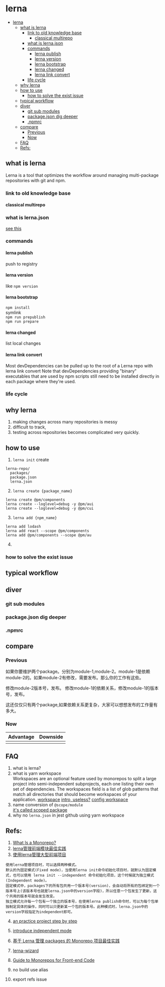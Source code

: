 # lerna

- [lerna](#lerna)
  - [what is lerna](#what-is-lerna)
    - [link to old knowledge base](#link-to-old-knowledge-base)
      - [classical multirepo](#classical-multirepo)
    - [what is lerna.json](#what-is-lernajson)
    - [commands](#commands)
      - [lerna publish](#lerna-publish)
      - [lerna version](#lerna-version)
      - [lerna bootstrap](#lerna-bootstrap)
      - [lerna changed](#lerna-changed)
      - [lerna link convert](#lerna-link-convert)
    - [life cycle](#life-cycle)
  - [why lerna](#why-lerna)
  - [how to use](#how-to-use)
    - [how to solve the exist issue](#how-to-solve-the-exist-issue)
  - [typical workflow](#typical-workflow)
  - [diver](#diver)
    - [git sub modules](#git-sub-modules)
    - [package.json dig deeper](#packagejson-dig-deeper)
    - [.npmrc](#npmrc)
  - [compare](#compare)
    - [Previous](#previous)
    - [Now](#now)
  - [FAQ](#faq)
  - [Refs:](#refs)

## what is lerna
Lerna is a tool that optimizes the workflow around managing multi-package repositories with git and npm.

### link to old knowledge base
#### classical multirepo 

### what is lerna.json
[see this](https://github.com/lerna/lerna#lernajson)

### commands

#### lerna publish
push to registry

#### lerna version
like `npm version`

#### lerna bootstrap
`npm install`  
symlink  
`npm run prepublish`  
`npm run prepare`  

#### lerna changed
list local changes

#### lerna link convert
Most devDependencies can be pulled up to the root of a Lerna repo with lerna link convert
Note that devDependencies providing "binary" executables that are used by npm scripts still need to be installed directly in each package where they're used.

### life cycle

## why lerna
1. making changes across many repositories is messy
2. difficult to track,
3. testing across repositories becomes complicated very quickly.

## how to use
1. `lerna init`
create 
```
lerna-repo/
  packages/
  package.json
  lerna.json
```
2. `lerna create {package_name}`
```
lerna create @pm/components
lerna create --loglevel=debug -y @pm/aui
lerna create --loglevel=debug -y @pm/cui

```
3. `lerna add {npm_name}`
```
lerna add lodash
lerna add react --scope @pm/components
lerna add @pm/components --scope @pm/au
```
4.

### how to solve the exist issue


## typical workflow

## diver
### git sub modules
### package.json dig deeper
### .npmrc

## compare

### Previous 
如果你要维护两个package。分别为module-1,module-2。module-1是依赖module-2的。如果module-2有修改，需要发布。那么你的工作有这些。

修改module-2版本号，发布。
修改module-1的依赖关系，修改module-1的版本号，发布。

这还仅仅只有两个package,如果依赖关系更复杂，大家可以想想发布的工作量有多大。

### Now

|Advantage | Downside|
|--|--|
|||

## FAQ
1. what is lerna?
2. what is yarn workspace  
    Workspaces are an optional feature used by monorepos to split a large project into semi-independent subprojects, each one listing their own set of dependencies. The workspaces field is a list of glob patterns that match all directories that should become workspaces of your application.
  [workspace](https://classic.yarnpkg.com/en/docs/cli/workspace)
  [intro, useless?](https://yarnpkg.com/features/workspaces)
  [config workspace](https://yarnpkg.com/configuration/manifest#workspaces)
3. name conversion of `@scope/module`  
    [it's called scoped package](https://docs.npmjs.com/misc/scope)
4. why no `lerna.json` in jest github
   using yarn workspace

## Refs:
1. [What Is a Monorepo?](https://www.perforce.com/blog/vcs/what-monorepo#:~:text=A%20monorepo%20(mono%20repository)%20is,it%20easier%20to%20refactor%20code.)
2. [lerna管理前端模块最佳实践](https://juejin.im/post/5a989fb451882555731b88c2)
3. [使用lerna管理大型前端项目](https://www.jianshu.com/p/2f9c05b119c9)
```
使用lerna管理项目时，可以选择两种模式。
默认的为固定模式(Fixed mode)，当使用lerna init命令初始化项目时，就默认为固定模式，也可以使用 lerna init --independent 命令初始化项目，这个时候就为独立模式(Independent mode)。
固定模式中，packages下的所有包共用一个版本号(version)，会自动将所有的包绑定到一个版本号上(该版本号也就是lerna.json中的version字段)，所以任意一个包发生了更新，这个共用的版本号就会发生改变。
独立模式允许每一个包有一个独立的版本号，在使用lerna publish命令时，可以为每个包单独制定具体的操作，同时可以只更新某一个包的版本号。此种模式时，lerna.json中的version字段指定为independent即可。
```
4. [an practice project step by step](https://medium.com/hy-vee-engineering/creating-a-monorepo-with-lerna-yarn-workspaces-cf163908965d)
5. [introduce independent mode](https://samhogy.co.uk/2018/08/lerna-independent-mode-with-semver.html)
6. [基于 Lerna 管理 packages 的 Monorepo 项目最佳实践](https://mp.weixin.qq.com/s/NlOn7er0ixY1HO40dq5Gag)
7. [lerna-wizard](https://github.com/webuniverseio/lerna-wizard)
8. [Guide to Monorepos for Front-end Code](https://www.toptal.com/front-end/guide-to-monorepos)

1. no build use alias
2. export refs issue